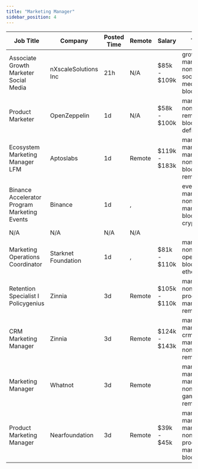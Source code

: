 ```yaml
---
title: "Marketing Manager"
sidebar_position: 4
---
```


| Job Title | Company | Posted Time | Remote | Salary | Tags | Apply Link |
|-----------|---------|-------------|--------|--------|------|------------|
| Associate Growth Marketer Social Media | nXscaleSolutions Inc | 21h | N/A | $85k - $109k | growth, marketing, non tech, social media, blockchain | [Apply](https://web3.career/associate-growth-marketer-social-media-nxscale/103520) |
| Product Marketer | OpenZeppelin | 1d | N/A | $58k - $100k | marketing, non tech, remote, blockchain, defi | [Apply](https://web3.career/product-marketer-openzeppelin/103509) |
| Ecosystem Marketing Manager LFM | Aptoslabs | 1d | Remote | $119k - $183k | marketing manager, marketing, non tech, blockchain, remote | [Apply](https://web3.career/ecosystem-marketing-manager-lfm-aptoslabs/103451) |
| Binance Accelerator Program Marketing Events | Binance | 1d | , |  | events manager, non tech, marketing, blockchain, crypto | [Apply](https://web3.career/binance-accelerator-program-marketing-events-binance/103434) |
| N/A | N/A | N/A | N/A |  |  | [Apply](https://web3.career/metana) |
| Marketing Operations Coordinator | Starknet Foundation | 1d | , | $81k - $110k | marketing, non tech, operations, blockchain, ethereum | [Apply](https://web3.career/marketing-operations-coordinator-starknet/103433) |
| Retention Specialist I Policygenius | Zinnia | 3d | Remote | $105k - $110k | marketing, non tech, product manager, remote | [Apply](https://web3.career/retention-specialist-i-policygenius-zinnia/97588) |
| CRM Marketing Manager | Zinnia | 3d | Remote | $124k - $143k | marketing manager, crm, marketing, non tech, remote | [Apply](https://web3.career/crm-marketing-manager-zinnia/98977) |
| Marketing Manager | Whatnot | 3d | Remote |  | marketing manager, marketing, non tech, gaming, remote | [Apply](https://web3.career/marketing-manager-whatnot/103311) |
| Product Marketing Manager | Nearfoundation | 3d | Remote | $39k - $45k | marketing manager, marketing, non tech, product marketing, blockchain | [Apply](https://web3.career/product-marketing-manager-nearfoundation/100183) |
